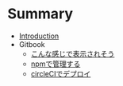 # Summary

* [Introduction](README.md)
* Gitbook
  * [こんな感じで表示されそう](01gitbook/test.md)
  * [npmで管理する](01gitbook/npm.md)
  * [circleCIでデプロイ](01gitbook/ci.md)

